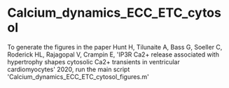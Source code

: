 # Calcium_dynamics_ECC_ETC_cytosol
To generate the figures in the paper Hunt H, Tilunaite A, Bass G, Soeller C, Roderick HL, Rajagopal V, Crampin E, 'IP3R Ca2+ release associated with hypertrophy shapes cytosolic Ca2+ transients in ventricular cardiomyocytes' 2020, run the main script 'Calcium_dynamics_ECC_ETC_cytosol_figures.m'
